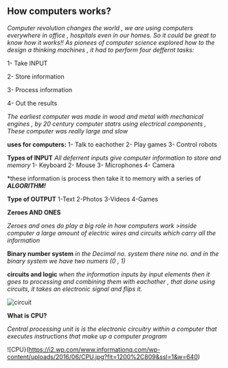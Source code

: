 ## How computers works?

*Computer revolution changes the world , we are using computers everywhere in office , hospitals even in our homes. So it could be great to know how it works!!*
*As pionees of computer science</b> explored how to the design a thinking machines , it had to perform four deffernt tasks:*

1- Take INPUT

2- Store information

3- Process information

4- Out the results

*The earliest computer was made in wood and metal with mechanical engines , by 20 century computer statrs using electrical components , These computer was really large and slow*

**uses for computers:**
1- Talk to eachother
2- Play games
3- Control robots

**Types of INPUT**
*All deferrent inputs give computer information to store and memory*
1- Keyboard
2- Mouse
3- Microphones
4- Camera
  
*these information is process then take it to memory with a series of ***ALGORITHM!***

**Type of OUTPUT**
1-Text
2-Photos
3-Videos
4-Games

**Zeroes AND ONES**

*Zeroes and ones do play a big role in how computers work >inside computer a large amount of electric wires and circuits which carry all the information*

**Binary number system**
*in the Decimal no. system there nine no. and in the binary system we have two numers (0 , 1)*

**circuits and logic**
*when the information inputs by input elements then it goes to processing and combining them with eachother , that done using circuits, it takes an electronic signal and flips it.*

![circuit](https://c8.alamy.com/comp/AKNFEX/digital-close-up-photograph-of-the-insides-of-a-computer-circuit-board-AKNFEX.jpg)

**What is CPU?**

*Central processing unit is is the electronic circuitry within a computer that executes instructions that make up a computer program*

![CPU}(https://i2.wp.com/www.informationq.com/wp-content/uploads/2016/06/CPU.jpg?fit=1200%2C809&ssl=1&w=640)
   
